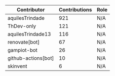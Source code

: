 | Contributor | Contributions | Role |
| ------------ | -------------- | ---- |
| aquilesTrindade | 921 | N/A |
| ThDev-only | 121 | N/A |
| aquilesTrindade13 | 116 | N/A |
| renovate[bot] | 67 | N/A |
| gampiot-bot | 26 | N/A |
| github-actions[bot] | 10 | N/A |
| skinvent | 6 | N/A |
